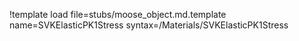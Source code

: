 !template load file=stubs/moose_object.md.template name=SVKElasticPK1Stress syntax=/Materials/SVKElasticPK1Stress